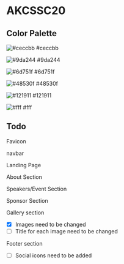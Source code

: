 # AKCSSC20
## Color Palette


![#ceccbb](https://placehold.it/25/ceccbb/000000?text=+) #ceccbb

  

![#9da244](https://placehold.it/25/9da244/000000?text=+) #9da244

  

![#6d751f](https://placehold.it/25/6d751f/000000?text=+) #6d751f

  

![#48530f](https://placehold.it/25/48530f/000000?text=+) #48530f

  

![#121911](https://placehold.it/25/121911/000000?text=+) #121911

  

![#fff](https://placehold.it/25/fff/000000?text=+) #fff

  
## Todo

Favicon

navbar

Landing Page

About Section

Speakers/Event Section

Sponsor Section

Gallery section

 - [X] Images need to be changed
 - [ ] Title for each image need to be changed

Footer section

 - [ ] Social icons need to be added